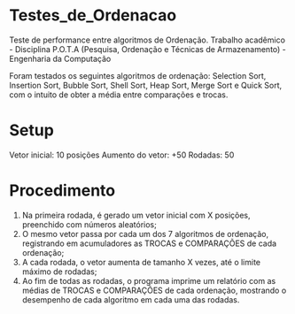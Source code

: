 # Testes_de_Ordenacao
Teste de performance entre algoritmos de Ordenação.
Trabalho acadêmico - Disciplina P.O.T.A (Pesquisa, Ordenação e Técnicas de Armazenamento) - Engenharia da Computação

Foram testados os seguintes algoritmos de ordenação: Selection Sort, Insertion Sort, Bubble Sort, Shell Sort, Heap Sort, Merge Sort e Quick Sort, com o intuito de obter a média entre comparações e trocas.

# Setup
Vetor inicial: 10 posições
Aumento do vetor: +50
Rodadas: 50

# Procedimento
1. Na primeira rodada, é gerado um vetor inicial com X posições, preenchido com números aleatórios;
2. O mesmo vetor passa por cada um dos 7 algoritmos de ordenação, registrando em acumuladores as TROCAS e COMPARAÇÕES de cada ordenação;
3. A cada rodada, o vetor aumenta de tamanho X vezes, até o limite máximo de rodadas;
4. Ao fim de todas as rodadas, o programa imprime um relatório com as médias de TROCAS e COMPARAÇÕES de cada ordenação, mostrando o desempenho de cada algoritmo em cada uma das rodadas.

